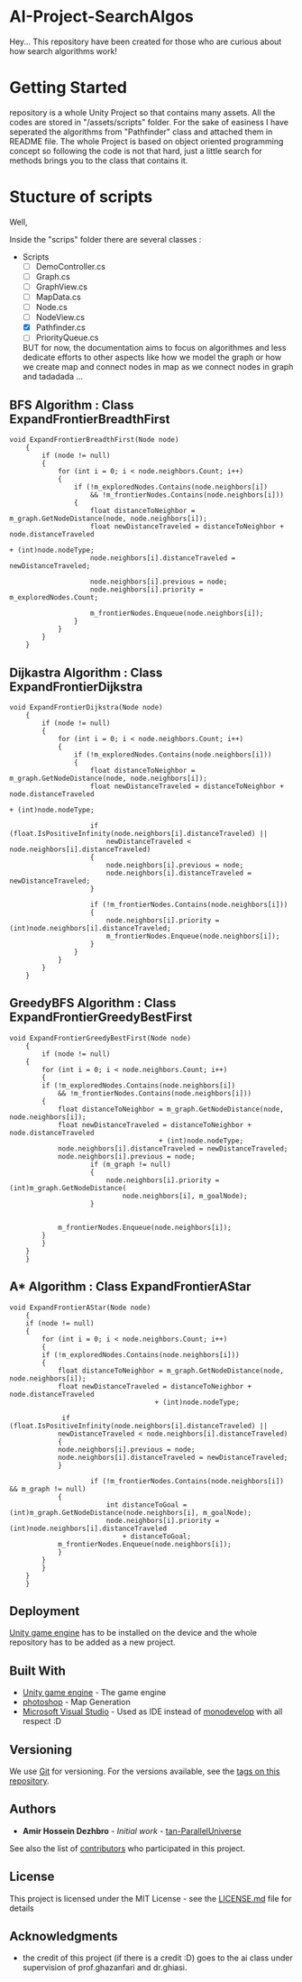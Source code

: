 # AI-Project-SearchAlgos
Hey... 
This repository have been created for those who are curious about how search algorithms work!
# Getting Started
repository is a whole Unity Project so that contains many assets.
All the codes are stored in "/assets/scripts" folder.
For the sake of easiness I have seperated the algorithms from "Pathfinder" class and attached them in README file.
The whole Project is based on object oriented programming concept so following the code is not that hard, just a little search for methods brings you to the class that contains it.
# Stucture of scripts
Well, 

Inside the "scrips" folder there are several classes :

- Scripts
  - [ ] DemoController.cs
  - [ ] Graph.cs
  - [ ] GraphView.cs
  - [ ] MapData.cs
  - [ ] Node.cs
  - [ ] NodeView.cs
  - [x] Pathfinder.cs
  - [ ] PriorityQueue.cs
  
  BUT for now, the documentation aims to focus on algorithmes and less dedicate efforts to other aspects like how we model the graph or how we create map and connect nodes in map as we connect nodes in graph and tadadada ... 
	
## BFS Algorithm : Class ExpandFrontierBreadthFirst
```
void ExpandFrontierBreadthFirst(Node node)
    {
        if (node != null)
        {
            for (int i = 0; i < node.neighbors.Count; i++)
            {
                if (!m_exploredNodes.Contains(node.neighbors[i])
                    && !m_frontierNodes.Contains(node.neighbors[i]))
                {
                    float distanceToNeighbor = m_graph.GetNodeDistance(node, node.neighbors[i]);
                    float newDistanceTraveled = distanceToNeighbor + node.distanceTraveled
                                                                         + (int)node.nodeType;
                    node.neighbors[i].distanceTraveled = newDistanceTraveled;

                    node.neighbors[i].previous = node;
                    node.neighbors[i].priority = m_exploredNodes.Count;

                    m_frontierNodes.Enqueue(node.neighbors[i]);
                }
            }
        }
    }
```
## Dijkastra Algorithm : Class ExpandFrontierDijkstra

```
void ExpandFrontierDijkstra(Node node)
    {
        if (node != null)
        {
            for (int i = 0; i < node.neighbors.Count; i++)
            {
                if (!m_exploredNodes.Contains(node.neighbors[i]))
                {
                    float distanceToNeighbor = m_graph.GetNodeDistance(node, node.neighbors[i]);
                    float newDistanceTraveled = distanceToNeighbor + node.distanceTraveled
                                                                         + (int)node.nodeType;

                    if (float.IsPositiveInfinity(node.neighbors[i].distanceTraveled) ||
                        newDistanceTraveled < node.neighbors[i].distanceTraveled)
                    {
                        node.neighbors[i].previous = node;
                        node.neighbors[i].distanceTraveled = newDistanceTraveled;
                    }

                    if (!m_frontierNodes.Contains(node.neighbors[i]))
                    {
                        node.neighbors[i].priority = (int)node.neighbors[i].distanceTraveled;
                        m_frontierNodes.Enqueue(node.neighbors[i]);
                    }
                }
            }
        }
    }
```
## GreedyBFS Algorithm : Class ExpandFrontierGreedyBestFirst
```
void ExpandFrontierGreedyBestFirst(Node node)
    {
        if (node != null)
	{
	    for (int i = 0; i < node.neighbors.Count; i++)
	    {
		if (!m_exploredNodes.Contains(node.neighbors[i])
		    && !m_frontierNodes.Contains(node.neighbors[i]))
		{
		    float distanceToNeighbor = m_graph.GetNodeDistance(node, node.neighbors[i]);
		    float newDistanceTraveled = distanceToNeighbor + node.distanceTraveled
									 + (int)node.nodeType;
		    node.neighbors[i].distanceTraveled = newDistanceTraveled;
		    node.neighbors[i].previous = node;
                    if (m_graph != null)
                    {
                        node.neighbors[i].priority = (int)m_graph.GetNodeDistance(
                            node.neighbors[i], m_goalNode);
                    }
					

		    m_frontierNodes.Enqueue(node.neighbors[i]);
		}
	    }
	}
    }
```
## A* Algorithm : Class ExpandFrontierAStar
```
void ExpandFrontierAStar(Node node)
    {
	if (node != null)
	{
	    for (int i = 0; i < node.neighbors.Count; i++)
	    {
		if (!m_exploredNodes.Contains(node.neighbors[i]))
		{
		    float distanceToNeighbor = m_graph.GetNodeDistance(node, node.neighbors[i]);
		    float newDistanceTraveled = distanceToNeighbor + node.distanceTraveled
									+ (int)node.nodeType;

		     if (float.IsPositiveInfinity(node.neighbors[i].distanceTraveled) ||
			newDistanceTraveled < node.neighbors[i].distanceTraveled)
		    {
			node.neighbors[i].previous = node;
			node.neighbors[i].distanceTraveled = newDistanceTraveled;
		    }

                    if (!m_frontierNodes.Contains(node.neighbors[i]) && m_graph != null)
		    {
                        int distanceToGoal = (int)m_graph.GetNodeDistance(node.neighbors[i], m_goalNode);
                        node.neighbors[i].priority = (int)node.neighbors[i].distanceTraveled 
                            + distanceToGoal;
			m_frontierNodes.Enqueue(node.neighbors[i]);
		    }
		}
	    }
	}
    }
```
## Deployment

[Unity game engine](https://unity3d.com/get-unity/download) has to be installed on the device and the whole repository has to be added as a new project.


## Built With

* [Unity game engine](https://unity3d.com/get-unity/download) - The game engine
* [photoshop](https://www.adobe.com/se/products/photoshop.html?gclid=EAIaIQobChMImM-miafD3wIVFKaaCh3r9gboEAAYASAAEgJEwvD_BwE&sdid=8JD95K3M&mv=search&ef_id=EAIaIQobChMImM-miafD3wIVFKaaCh3r9gboEAAYASAAEgJEwvD_BwE:G:s&s_kwcid=AL!3085!3!281083711561!e!!g!!adobe%20photoshop) - Map Generation
* [Microsoft Visual Studio](https://visualstudio.microsoft.com/) - Used as IDE instead of [monodevelop](https://www.monodevelop.com/) with all respect :D
## Versioning

We use [Git](https://git-scm.com/downloads) for versioning. For the versions available, see the [tags on this repository](https://github.com/ai-project-searchalgos/ai-project-searchalgos/tags). 
## Authors

* **Amir Hossein Dezhbro** - *Initial work* - [tan-ParallelUniverse](https://github.com/tan-ParallelUniverse)

See also the list of [contributors](https://github.com/tan-ParallelUniverse/ai-project-searchalgos) who participated in this project.
## License
This project is licensed under the MIT License - see the [LICENSE.md](LICENSE.md) file for details
## Acknowledgments
* the credit of this project (if there is a credit :D) goes to the ai class under supervision of prof.ghazanfari and dr.ghiasi.
